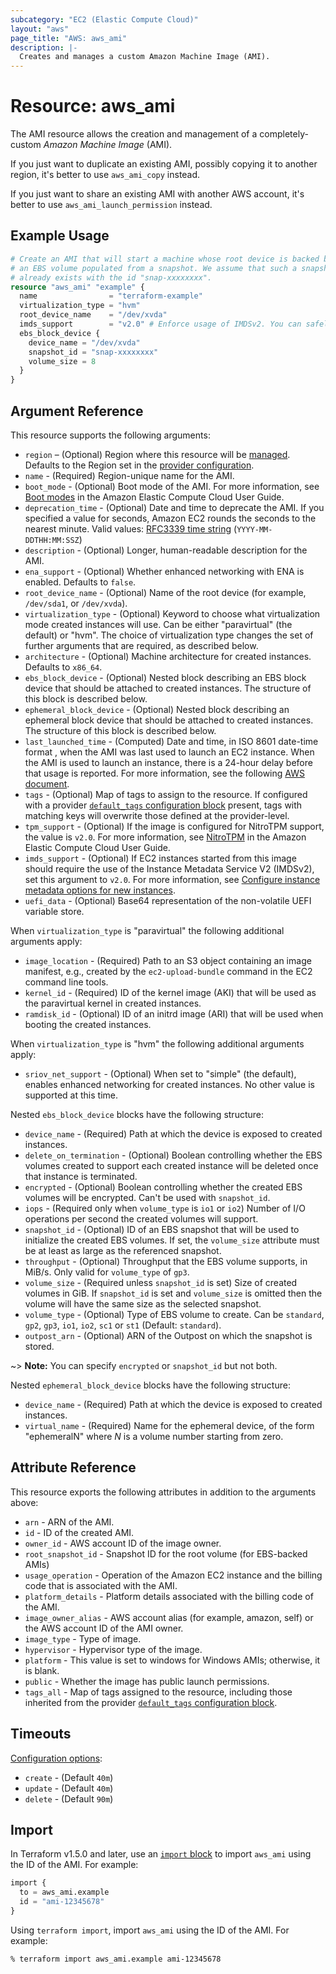 ```yaml
---
subcategory: "EC2 (Elastic Compute Cloud)"
layout: "aws"
page_title: "AWS: aws_ami"
description: |-
  Creates and manages a custom Amazon Machine Image (AMI).
---
```


# Resource: aws_ami

The AMI resource allows the creation and management of a completely-custom
*Amazon Machine Image* (AMI).

If you just want to duplicate an existing AMI, possibly copying it to another
region, it's better to use `aws_ami_copy` instead.

If you just want to share an existing AMI with another AWS account,
it's better to use `aws_ami_launch_permission` instead.

## Example Usage

```terraform
# Create an AMI that will start a machine whose root device is backed by
# an EBS volume populated from a snapshot. We assume that such a snapshot
# already exists with the id "snap-xxxxxxxx".
resource "aws_ami" "example" {
  name                = "terraform-example"
  virtualization_type = "hvm"
  root_device_name    = "/dev/xvda"
  imds_support        = "v2.0" # Enforce usage of IMDSv2. You can safely remove this line if your application explicitly doesn't support it.
  ebs_block_device {
    device_name = "/dev/xvda"
    snapshot_id = "snap-xxxxxxxx"
    volume_size = 8
  }
}
```

## Argument Reference

This resource supports the following arguments:

* `region` – (Optional) Region where this resource will be [managed](https://docs.aws.amazon.com/general/latest/gr/rande.html#regional-endpoints). Defaults to the Region set in the [provider configuration](https://registry.terraform.io/providers/hashicorp/aws/latest/docs#aws-configuration-reference).
* `name` - (Required) Region-unique name for the AMI.
* `boot_mode` - (Optional) Boot mode of the AMI. For more information, see [Boot modes](https://docs.aws.amazon.com/AWSEC2/latest/UserGuide/ami-boot.html) in the Amazon Elastic Compute Cloud User Guide.
* `deprecation_time` - (Optional) Date and time to deprecate the AMI. If you specified a value for seconds, Amazon EC2 rounds the seconds to the nearest minute. Valid values: [RFC3339 time string](https://tools.ietf.org/html/rfc3339#section-5.8) (`YYYY-MM-DDTHH:MM:SSZ`)
* `description` - (Optional) Longer, human-readable description for the AMI.
* `ena_support` - (Optional) Whether enhanced networking with ENA is enabled. Defaults to `false`.
* `root_device_name` - (Optional) Name of the root device (for example, `/dev/sda1`, or `/dev/xvda`).
* `virtualization_type` - (Optional) Keyword to choose what virtualization mode created instances
  will use. Can be either "paravirtual" (the default) or "hvm". The choice of virtualization type
  changes the set of further arguments that are required, as described below.
* `architecture` - (Optional) Machine architecture for created instances. Defaults to `x86_64`.
* `ebs_block_device` - (Optional) Nested block describing an EBS block device that should be
  attached to created instances. The structure of this block is described below.
* `ephemeral_block_device` - (Optional) Nested block describing an ephemeral block device that
  should be attached to created instances. The structure of this block is described below.
* `last_launched_time` - (Computed) Date and time, in ISO 8601 date-time format , when the AMI was last used to launch an EC2 instance. When the AMI is used to launch an instance, there is a 24-hour delay before that usage is reported. For more information, see the following [AWS document](https://docs.aws.amazon.com/AWSEC2/latest/UserGuide/ami-last-launched-time.html).
* `tags` - (Optional) Map of tags to assign to the resource. If configured with a provider [`default_tags` configuration block](https://registry.terraform.io/providers/hashicorp/aws/latest/docs#default_tags-configuration-block) present, tags with matching keys will overwrite those defined at the provider-level.
* `tpm_support` - (Optional) If the image is configured for NitroTPM support, the value is `v2.0`. For more information, see [NitroTPM](https://docs.aws.amazon.com/AWSEC2/latest/UserGuide/nitrotpm.html) in the Amazon Elastic Compute Cloud User Guide.
* `imds_support` - (Optional) If EC2 instances started from this image should require the use of the Instance Metadata Service V2 (IMDSv2), set this argument to `v2.0`. For more information, see [Configure instance metadata options for new instances](https://docs.aws.amazon.com/AWSEC2/latest/UserGuide/configuring-IMDS-new-instances.html#configure-IMDS-new-instances-ami-configuration).
* `uefi_data` - (Optional) Base64 representation of the non-volatile UEFI variable store.

When `virtualization_type` is "paravirtual" the following additional arguments apply:

* `image_location` - (Required) Path to an S3 object containing an image manifest, e.g., created
  by the `ec2-upload-bundle` command in the EC2 command line tools.
* `kernel_id` - (Required) ID of the kernel image (AKI) that will be used as the paravirtual
  kernel in created instances.
* `ramdisk_id` - (Optional) ID of an initrd image (ARI) that will be used when booting the
  created instances.

When `virtualization_type` is "hvm" the following additional arguments apply:

* `sriov_net_support` - (Optional) When set to "simple" (the default), enables enhanced networking
  for created instances. No other value is supported at this time.

Nested `ebs_block_device` blocks have the following structure:

* `device_name` - (Required) Path at which the device is exposed to created instances.
* `delete_on_termination` - (Optional) Boolean controlling whether the EBS volumes created to
  support each created instance will be deleted once that instance is terminated.
* `encrypted` - (Optional) Boolean controlling whether the created EBS volumes will be encrypted. Can't be used with `snapshot_id`.
* `iops` - (Required only when `volume_type` is `io1` or `io2`) Number of I/O operations per second the
  created volumes will support.
* `snapshot_id` - (Optional) ID of an EBS snapshot that will be used to initialize the created
  EBS volumes. If set, the `volume_size` attribute must be at least as large as the referenced
  snapshot.
* `throughput` - (Optional) Throughput that the EBS volume supports, in MiB/s. Only valid for `volume_type` of `gp3`.
* `volume_size` - (Required unless `snapshot_id` is set) Size of created volumes in GiB.
  If `snapshot_id` is set and `volume_size` is omitted then the volume will have the same size
  as the selected snapshot.
* `volume_type` - (Optional) Type of EBS volume to create. Can be `standard`, `gp2`, `gp3`, `io1`, `io2`, `sc1` or `st1` (Default: `standard`).
* `outpost_arn` - (Optional) ARN of the Outpost on which the snapshot is stored.

~> **Note:** You can specify `encrypted` or `snapshot_id` but not both.

Nested `ephemeral_block_device` blocks have the following structure:

* `device_name` - (Required) Path at which the device is exposed to created instances.
* `virtual_name` - (Required) Name for the ephemeral device, of the form "ephemeralN" where
  *N* is a volume number starting from zero.

## Attribute Reference

This resource exports the following attributes in addition to the arguments above:

* `arn` - ARN of the AMI.
* `id` - ID of the created AMI.
* `owner_id` - AWS account ID of the image owner.
* `root_snapshot_id` - Snapshot ID for the root volume (for EBS-backed AMIs)
* `usage_operation` - Operation of the Amazon EC2 instance and the billing code that is associated with the AMI.
* `platform_details` - Platform details associated with the billing code of the AMI.
* `image_owner_alias` - AWS account alias (for example, amazon, self) or the AWS account ID of the AMI owner.
* `image_type` - Type of image.
* `hypervisor` - Hypervisor type of the image.
* `platform` - This value is set to windows for Windows AMIs; otherwise, it is blank.
* `public` - Whether the image has public launch permissions.
* `tags_all` - Map of tags assigned to the resource, including those inherited from the provider [`default_tags` configuration block](https://registry.terraform.io/providers/hashicorp/aws/latest/docs#default_tags-configuration-block).

## Timeouts

[Configuration options](https://developer.hashicorp.com/terraform/language/resources/syntax#operation-timeouts):

* `create` - (Default `40m`)
* `update` - (Default `40m`)
* `delete` - (Default `90m`)

## Import

In Terraform v1.5.0 and later, use an [`import` block](https://developer.hashicorp.com/terraform/language/import) to import `aws_ami` using the ID of the AMI. For example:

```terraform
import {
  to = aws_ami.example
  id = "ami-12345678"
}
```

Using `terraform import`, import `aws_ami` using the ID of the AMI. For example:

```console
% terraform import aws_ami.example ami-12345678
```
